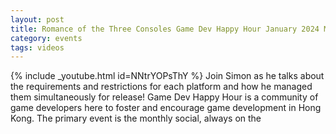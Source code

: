 ```yaml
---
layout: post
title: Romance of the Three Consoles Game Dev Happy Hour January 2024 Monthly
category: events
tags: videos
---
```


{% include _youtube.html id=NNtrYOPsThY %}
Join Simon as he talks about the requirements and restrictions for each platform and how he managed them simultaneously for release! Game Dev Happy Hour is a community of game developers here to foster and encourage game development in Hong Kong. The primary event is the monthly social, always on the
